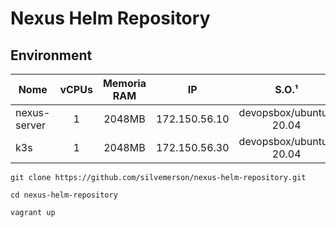 # Nexus Helm Repository

## Environment

Nome       | vCPUs | Memoria RAM | IP            | S.O.¹           | Script de Provisionamento²
---------- |:-----:|:-----------:|:-------------:|:---------------:| -----------------------------
nexus-server       | 1     | 2048MB      | 172.150.56.10 | devopsbox/ubuntu-20.04 | 
k3s    | 1     | 2048MB       | 172.150.56.30 | devopsbox/ubuntu-20.04 | 

```
git clone https://github.com/silvemerson/nexus-helm-repository.git

cd nexus-helm-repository

vagrant up

```